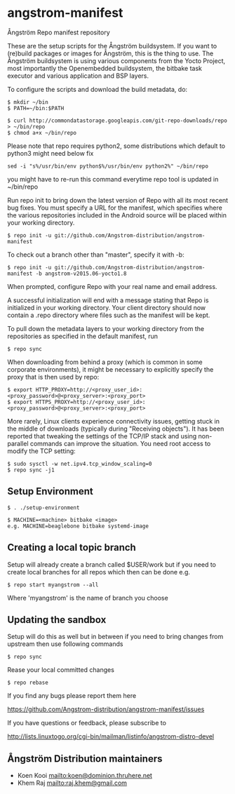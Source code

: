 angstrom-manifest
=================

Ångström Repo manifest repository

These are the setup scripts for the Ångström buildsystem. If you want to (re)build packages or images for Ångström, this is the thing to use.
The Ångström buildsystem is using various components from the Yocto Project, most importantly the Openembedded buildsystem, the bitbake task executor and various application and BSP layers.

To configure the scripts and download the build metadata, do:

	$ mkdir ~/bin
	$ PATH=~/bin:$PATH

	$ curl http://commondatastorage.googleapis.com/git-repo-downloads/repo > ~/bin/repo
	$ chmod a+x ~/bin/repo

Please note that repo requires python2, some distributions which default to python3 might need below fix

	sed -i "s%/usr/bin/env python$%/usr/bin/env python2%" ~/bin/repo

you might have to re-run this command everytime repo tool is updated in ~/bin/repo

Run repo init to bring down the latest version of Repo with all its most recent bug fixes. You must specify a URL for the manifest, which specifies where the various repositories included in the Android source will be placed within your working directory.

	$ repo init -u git://github.com/Angstrom-distribution/angstrom-manifest

To check out a branch other than "master", specify it with -b:

	$ repo init -u git://github.com/Angstrom-distribution/angstrom-manifest -b angstrom-v2015.06-yocto1.8

When prompted, configure Repo with your real name and email address.

A successful initialization will end with a message stating that Repo is initialized in your working directory. Your client directory should now contain a .repo directory where files such as the manifest will be kept.

To pull down the metadata layers to your working directory from the repositories as specified in the default manifest, run

	$ repo sync

When downloading from behind a proxy (which is common in some corporate environments), it might be necessary to explicitly specify the proxy that is then used by repo:

	$ export HTTP_PROXY=http://<proxy_user_id>:<proxy_password>@<proxy_server>:<proxy_port>
	$ export HTTPS_PROXY=http://<proxy_user_id>:<proxy_password>@<proxy_server>:<proxy_port>

More rarely, Linux clients experience connectivity issues, getting stuck in the middle of downloads (typically during "Receiving objects"). It has been reported that tweaking the settings of the TCP/IP stack and using non-parallel commands can improve the situation. You need root access to modify the TCP setting:

	$ sudo sysctl -w net.ipv4.tcp_window_scaling=0
	$ repo sync -j1


Setup Environment
-----------------
	$ . ./setup-environment

	$ MACHINE=<machine> bitbake <image>
	e.g. MACHINE=beaglebone bitbake systemd-image

Creating a local topic branch
-----------------------------

Setup will already create a branch called $USER/work
but if you need to create local branches for all repos which then can be done e.g.

	$ repo start myangstrom --all

Where 'myangstrom' is the name of branch you choose

Updating the sandbox
--------------------

Setup will do this as well but in between if you need to bring changes from upstream then
use following commands

	$ repo sync

Rease your local committed changes

	$ repo rebase


If you find any bugs please report them here

https://github.com/Angstrom-distribution/angstrom-manifest/issues

If you have questions or feedback, please subscribe to

http://lists.linuxtogo.org/cgi-bin/mailman/listinfo/angstrom-distro-devel

Ångström Distribution maintainers
---------------------------------

* Koen Kooi <mailto:koen@dominion.thruhere.net>
* Khem Raj  <mailto:raj.khem@gmail.com>
